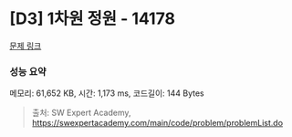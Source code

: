 # [D3] 1차원 정원 - 14178 

[문제 링크](https://swexpertacademy.com/main/code/problem/problemDetail.do?contestProbId=AX_N3oSqcyUDFARi) 

### 성능 요약

메모리: 61,652 KB, 시간: 1,173 ms, 코드길이: 144 Bytes



> 출처: SW Expert Academy, https://swexpertacademy.com/main/code/problem/problemList.do